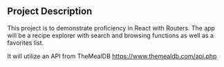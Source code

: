 ## Project Description

This project is to demonstrate proficiency in React with Routers. The app will be a recipe explorer with search and browsing functions as well as a favorites list. 

It will utilize an API from TheMealDB https://www.themealdb.com/api.php